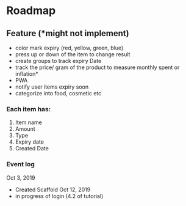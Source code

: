 # Roadmap

## Feature (\*might not implement)
- color mark expiry (red, yellow, green, blue)
- press up or down of the item to change result
- create groups to track expiry Date
- track the price/ gram of the product to measure monthly spent or inflation\*
-  PWA
- notify user items expiry soon
- categorize into food, cosmetic etc

### Each item has:
1. Item name
2. Amount
3. Type
4. Expiry date
5. Created Date

### Event log
Oct 3, 2019
- Created Scaffold
Oct 12, 2019
- in progress of login (4.2 of tutorial)
